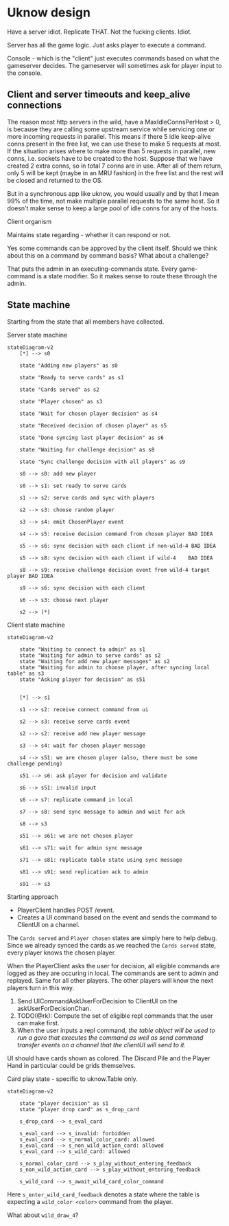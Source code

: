 # Uknow design

Have a server idiot. Replicate THAT. Not the fucking clients. Idiot.


Server has all the game logic. Just asks player to execute a command. 


Console - which is the "client" just executes commands based on what the gameserver decides. The gameserver will sometimes ask for player input to the console.




## Client and server timeouts and keep_alive connections

The reason most http servers in the wild, have a MaxIdleConnsPerHost > 0, is because they are
calling some upstream service while servicing one or more incoming requests in parallel. This means
if there 5 idle keep-alive conns present in the free list, we can use these to make 5 requests at
most. If the situation arises where to make more than 5 requests in parallel, new conns, i.e.
sockets have to be created to the host. Suppose that we have created 2 extra conns, so in total 7
conns are in use. After all of them return, only 5 will be kept (maybe in an MRU fashion) in the
free list and the rest will be closed and returned to the OS.

But in a synchronous app like uknow, you would usually and by that I mean 99% of the time, not make
multiple parallel requests to the same host. So it doesn't make sense to keep a large pool of idle
conns for any of the hosts.

Client organism

Maintains state regarding - whether it can respond or not.

Yes some commands can be approved by the client itself. Should we think about this on a command by command basis? What about a challenge?

That puts the admin in an executing-commands state. Every game-command is a state modifier. So it makes sense to route these through the admin.


## State machine

Starting from the state that all members have collected.

Server state machine

```mermaid
stateDiagram-v2
	[*] --> s0

	state "Adding new players" as s0

	state "Ready to serve cards" as s1

	state "Cards served" as s2

	state "Player chosen" as s3

	state "Wait for chosen player decision" as s4

	state "Received decision of chosen player" as s5

	state "Done syncing last player decision" as s6

	state "Waiting for challenge decision" as s8

	state "Sync challenge decision with all players" as s9

	s0 --> s0: add new player

	s0 --> s1: set ready to serve cards

	s1 --> s2: serve cards and sync with players

	s2 --> s3: choose random player

	s3 --> s4: emit ChosenPlayer event

	s4 --> s5: receive decision command from chosen player BAD IDEA

	s5 --> s6: sync decision with each client if non-wild-4 BAD IDEA

	s5 --> s8: sync decision with each client if wild-4    BAD IDEA

	s8 --> s9: receive challenge decision event from wild-4 target player BAD IDEA

	s9 --> s6: sync decision with each client

	s6 --> s3: choose next player

	s2 --> [*]
```

Client state machine

```mermaid
stateDiagram-v2

	state "Waiting to connect to admin" as s1
	state "Waiting for admin to serve cards" as s2
	state "Waiting for add new player messages" as s2
	state "Waiting for admin to choose player, after syncing local table" as s3
	state "Asking player for decision" as s51


	[*] --> s1

	s1 --> s2: receive connect command from ui

	s2 --> s3: receive serve cards event

	s2 --> s2: receive add new player message

	s3 --> s4: wait for chosen player message

	s4 --> s51: we are chosen player (also, there must be some challenge pending)

	s51 --> s6: ask player for decision and validate

	s6 --> s51: invalid input

	s6 --> s7: replicate command in local

	s7 --> s8: send sync message to admin and wait for ack

	s8 --> s3

	s51 --> s61: we are not chosen player

	s61 --> s71: wait for admin sync message

	s71 --> s81: replicate table state using sync message

	s81 --> s91: send replication ack to admin

	s91 --> s3
```

Starting approach

- PlayerClient handles POST /event.
- Creates a UI command based on the event and sends the command to ClientUI on a channel.

The `Cards served` and `Player chosen` states are simply here to help debug. Since we already synced the cards as we reached the `Cards served` state, every player knows the chosen player.


When the PlayerClient asks the user for decision, all eligible commands are logged as they are occuring in local. The commands are sent to admin and replayed. Same for all other players. The other players will know the next players turn in this way.

1. Send UICommandAskUserForDecision to ClientUI on the askUserForDecisionChan.
2. TODO(@rk): Compute the set of eligible repl commands that the user can make first.
3. When the user inputs a repl command, *the table object will be used to run a goro that executes the command as well as send command transfer events on a channel that the clientUI will send to it.*


UI should have cards shown as colored. The Discard Pile and the Player Hand in particular could be grids themselves.


Card play state - specific to uknow.Table only.

```mermaid
stateDiagram-v2

	state "player decision" as s1
	state "player drop card" as s_drop_card

	s_drop_card --> s_eval_card

	s_eval_card --> s_invalid: forbidden
	s_eval_card --> s_normal_color_card: allowed
	s_eval_card --> s_non_wild_action_card: allowed
	s_eval_card --> s_wild_card: allowed

	s_normal_color_card --> s_play_without_entering_feedback
	s_non_wild_action_card --> s_play_without_entering_feedback

	s_wild_card --> s_await_wild_card_color_command
```

Here `s_enter_wild_card_feedback` denotes a state where the table is expecting a `wild_color <color>` command from the player.

What about `wild_draw_4`?

